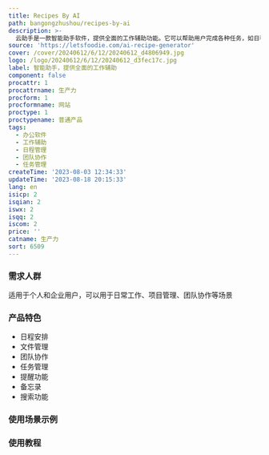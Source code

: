 ```yaml
---
title: Recipes By AI
path: bangongzhushou/recipes-by-ai
description: >-
  云助手是一款智能助手软件，提供全面的工作辅助功能。它可以帮助用户完成各种任务，如日程安排、文件管理、团队协作等。云助手具有简洁易用的界面和强大的功能，可以大大提高工作效率。定价灵活，适用于个人和企业用户。无论您是个人用户还是企业用户，云助手都能满足您的工作需求。
source: 'https://letsfoodie.com/ai-recipe-generator'
cover: /cover/20240612/6/12/20240612_d4806949.jpg
logo: /logo/20240612/6/12/20240612_d3fec17c.jpg
label: 智能助手，提供全面的工作辅助
component: false
procattr: 1
procattrname: 生产力
procform: 1
procformname: 网站
proctype: 1
proctypename: 普通产品
tags:
  - 办公软件
  - 工作辅助
  - 日程管理
  - 团队协作
  - 任务管理
createTime: '2023-08-03 12:34:33'
updateTime: '2023-08-18 20:15:33'
lang: en
isicp: 2
isqian: 2
iswx: 2
isqq: 2
iscom: 2
price: ''
catname: 生产力
sort: 6509
---
```




### 需求人群
适用于个人和企业用户，可以用于日常工作、项目管理、团队协作等场景

### 产品特色
- 日程安排
- 文件管理
- 团队协作
- 任务管理
- 提醒功能
- 备忘录
- 搜索功能

### 使用场景示例


### 使用教程


  
